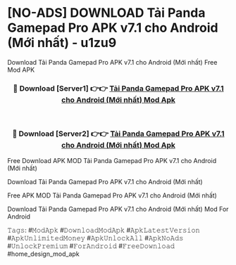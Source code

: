 # [NO-ADS] DOWNLOAD Tải Panda Gamepad Pro APK v7.1 cho Android (Mới nhất) - u1zu9
Download Tải Panda Gamepad Pro APK v7.1 cho Android (Mới nhất) Free Mod APK

<div align="center">
<h3>🔴 Download [Server1] 👉👉 <a href="https://apk-comot.site?title=Tải_Panda_Gamepad_Pro_APK_v7.1_cho_Android_(Mới_nhất)">Tải Panda Gamepad Pro APK v7.1 cho Android (Mới nhất) Mod Apk</a></h3><br>

<h3>🔴 Download [Server2] 👉👉 <a href="https://apk-comot.site?title=Tải_Panda_Gamepad_Pro_APK_v7.1_cho_Android_(Mới_nhất)">Tải Panda Gamepad Pro APK v7.1 cho Android (Mới nhất) Mod Apk</a></h3>
</div>


Free Download APK MOD Tải Panda Gamepad Pro APK v7.1 cho Android (Mới nhất)

Download Tải Panda Gamepad Pro APK v7.1 cho Android (Mới nhất) 

Free APK MOD Tải Panda Gamepad Pro APK v7.1 cho Android (Mới nhất) 

Download Tải Panda Gamepad Pro APK v7.1 cho Android (Mới nhất) Mod For Android

𝚃𝚊𝚐𝚜: #𝙼𝚘𝚍𝙰𝚙𝚔 #𝙳𝚘𝚠𝚗𝚕𝚘𝚊𝚍𝙼𝚘𝚍𝙰𝚙𝚔 #𝙰𝚙𝚔𝙻𝚊𝚝𝚎𝚜𝚝𝚅𝚎𝚛𝚜𝚒𝚘𝚗 #𝙰𝚙𝚔𝚄𝚗𝚕𝚒𝚖𝚒𝚝𝚎𝚍𝙼𝚘𝚗𝚎𝚢 #𝙰𝚙𝚔𝚄𝚗𝚕𝚘𝚌𝚔𝙰𝚕𝚕 #𝙰𝚙𝚔𝙽𝚘𝙰𝚍𝚜 #𝚄𝚗𝚕𝚘𝚌𝚔𝙿𝚛𝚎𝚖𝚒𝚞𝚖 #𝙵𝚘𝚛𝙰𝚗𝚍𝚛𝚘𝚒𝚍 #𝙵𝚛𝚎𝚎𝙳𝚘𝚠𝚗𝚕𝚘𝚊𝚍 #home_design_mod_apk